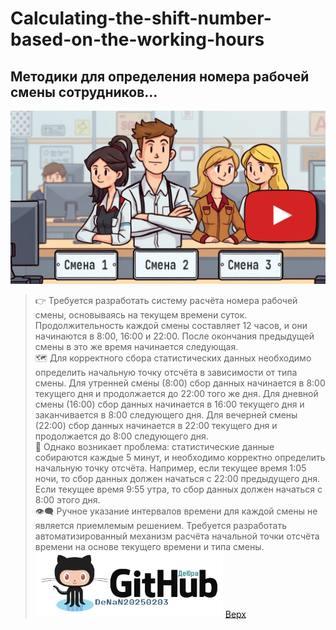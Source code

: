 <a id="anchor"></a>
# Calculating-the-shift-number-based-on-the-working-hours
## Методики для определения номера рабочей смены сотрудников…
[![Посмотреть видео](20250210_03.png)](20250210_03_video.mp4)

> :point_right: Требуется разработать систему расчёта номера рабочей смены, основываясь на текущем времени суток. Продолжительность каждой смены составляет 12 часов, и они начинаются в 8:00, 16:00 и 22:00. После окончания предыдущей смены в это же время начинается следующая.</br>
  :world_map: Для корректного сбора статистических данных необходимо определить начальную точку отсчёта в зависимости от типа смены. Для утренней смены (8:00) сбор данных начинается в 8:00 текущего дня и продолжается до 22:00 того же дня. Для дневной смены (16:00) сбор данных начинается в 16:00 текущего дня и заканчивается в 8:00 следующего дня. Для вечерней смены (22:00) сбор данных начинается в 22:00 текущего дня и продолжается до 8:00 следующего дня.</br>
  :traffic_light: Однако возникает проблема: статистические данные собираются каждые 5 минут, и необходимо корректно определить начальную точку отсчёта. Например, если текущее время 1:05 ночи, то сбор данных должен начаться с 22:00 предыдущего дня. Если текущее время 9:55 утра, то сбор данных должен начаться с 8:00 этого дня.</br>
  :eye_speech_bubble: Ручное указание интервалов времени для каждой смены не является приемлемым решением. Требуется разработать автоматизированный механизм расчёта начальной точки отсчёта времени на основе текущего времени и типа смены.</br>
<a href="https://github.com/DeNaN20250203" target="_blank"><img src="GitHubDeJra.png" alt="Image" width="300" /></a>
[Верх](#anchor)
